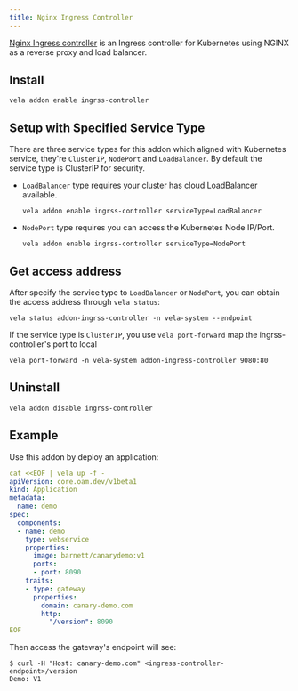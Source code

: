```yaml
---
title: Nginx Ingress Controller
---
```



[Nginx Ingress controller](https://kubernetes.github.io/ingress-nginx/) is an Ingress controller for Kubernetes using NGINX as a reverse proxy and load balancer.

## Install

```shell
vela addon enable ingrss-controller
```

## Setup with Specified Service Type

There are three service types for this addon which aligned with Kubernetes service, they're `ClusterIP`, `NodePort` and `LoadBalancer`.
By default the service type is ClusterIP for security.

- `LoadBalancer` type requires your cluster has cloud LoadBalancer available.
    ```shell script
    vela addon enable ingrss-controller serviceType=LoadBalancer
    ```
- `NodePort` type requires you can access the Kubernetes Node IP/Port.
    ```shell script
    vela addon enable ingrss-controller serviceType=NodePort
    ```

## Get access address 

After specify the service type to `LoadBalancer` or `NodePort`, you can obtain the access address through `vela status`:

```shell
vela status addon-ingrss-controller -n vela-system --endpoint
```

If the service type is `ClusterIP`, you use `vela port-forward` map the ingrss-controller's port to local

```shell
vela port-forward -n vela-system addon-ingress-controller 9080:80
```

## Uninstall

```shell
vela addon disable ingrss-controller
```

## Example

Use this addon by deploy an application:

```yaml
cat <<EOF | vela up -f -
apiVersion: core.oam.dev/v1beta1
kind: Application
metadata:
  name: demo
spec:
  components:
  - name: demo
    type: webservice
    properties:
      image: barnett/canarydemo:v1
      ports:
      - port: 8090
    traits:
    - type: gateway
      properties:
        domain: canary-demo.com
        http:
          "/version": 8090
EOF
```

Then access the gateway's endpoint will see:

```shell
$ curl -H "Host: canary-demo.com" <ingress-controller-endpoint>/version
Demo: V1
```